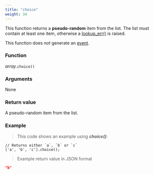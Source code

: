 ```yaml
---
title: "choice"
weight: 34
---
```


This function returns a **pseudo-random** item from the list. The list must contain at least one
item, otherwise a [lookup_err()](../../errors/lookup_err) is raised.

This function does *not* generate an [event](../../../overview/events).

### Function

*array*.`choice()`

### Arguments

None

### Return value

A pseudo-random item from the list.

### Example

> This code shows an example using ***choice()***:

```thingsdb,should_pass
// Returns either `a`, `b` or `c`
['a', 'b', 'c'].choice();
```

> Example return value in JSON format

```json
"b"
```
